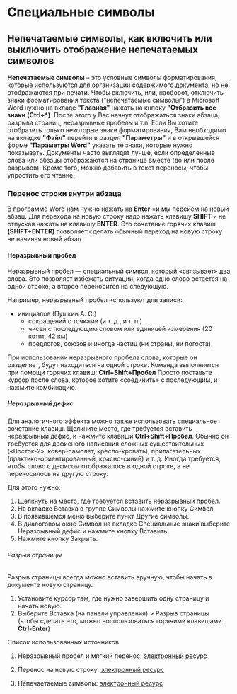 # Специальные символы

## Непечатаемые символы, как включить или выключить отображение непечатаемых символов

**Непечатаемые символы** – это условные символы форматирования, которые
используются для организации содержимого документа, но не отображаются при
печати. Чтобы включить, или, наоборот, отключить знаки форматирования текста
("непечатаемые символы") в Microsoft Word нужно на вкладе **"Главная"** нажать
на кнпоку **"Отбразить все знаки (Ctrl+*)**.
После этого у Вас начнут отображаться знаки абзаца, разрыва страниц,
неразрывные пробелы и т.п. Если Вы хотите отобразить только некоторые знаки 
форматирования, Вам необходимо на вкладке **"Файл"** перейти в раздел 
**"Параметры"** и в открывшейся форме **"Параметры Word"** указать те знаки,
которые нужно показывать.
Документы часто выглядят лучше, если определенные слова или абзацы отображаются
на странице вместе (до или после разрывов).
Кроме того, можно добавить в текст переносы, чтобы упростить его чтение.

### Перенос строки внутри абзаца

В программе Word нам нужно нажать на **Enter** =и мы перейем на новый абзац.
Для перехода на новую строку надо нажать клавишу **SHIFT** и не отпуская
нажать на клавишу **ENTER**.
Это сочетание горячих клавиш **(SHIFT+ENTER)** позволяет сделать обычный
переход на новую строку не начиная новый абзац.

#### Неразрывный пробел

Неразрывный пробел — специальный символ, который «связывает» два слова.
Это позволяет избежать ситуации, когда одно слово остается на одной строке,
а второе переносится на следующую.

Например, неразрывный пробел используют для записи:

- инициалов (Пушкин А. С.)
	- сокращений с точками (и т. д., и т. п.)
	- чисел с последующим словом или единицей измерения (20 котят, 42 км)
	- предлогов, союзов и иногда частиц (ни страны, ни погоста)
    
При использовании неразрывного пробела слова, которые он разделяет, будут
находиться на одной строке.
Команда выполняется при помощи горячих клавиш: **Ctrl+Shift+Пробел**
Просто поставьте курсор после слова, которое хотите «соединить» с последующим,
и нажмите комбинацию.

##### Неразрывный дефис

Для аналогичного эффекта можно также использовать специальное сочетание
клавиш.
Щелкните место, где требуется вставить неразрывный дефис, и нажмите клавиши
**Ctrl+Shift+Пробел**.
Обычно он требуется для дефисного написания сложных существительных
(«Восток-2», ковер-самолет, кресло-кровать), прилагательных
(практико-ориентированный, красно-синий) и т. д.
Иногда требуется, чтобы слово с дефисом отображалось в одной строке, а не
переносилось на другую строку.

Для этого нужно:

1. Щелкнуть на место, где требуется вставить неразрывный пробел.
2. На вкладке Вставка в группе Символы нажмите кнопку Символ.
3. В появившемся меню выберите пункт Другие символы.
4. В диалоговом окне Символ на вкладке Специальные знаки выберите Неразрывный
	дефис и нажмите кнопку Вставить.
5. Нажмите кнопку Закрыть.

###### Разрыв страницы

Разрыв страницы всегда можно вставить вручную, чтобы начать в документе новую
страницу.

1. Установите курсор там, где нужно завершить одну страницу и начать новую.
2. Выберите Вставка (на панели управления) > Разрыв страницы (чтобы сделать
 	это, можно воспользоваться горячими клавишами **Ctrl-Enter**)

Список использованных источников

1. Неразрывный пробел и мягкий перенос: [электронный ресурс](https://help-ru.tilda.cc/unbroken-space)

2. Перенос на новую строку: [электронный ресурс](http://www.bolshoyvopros.ru/questions/3090787-kak-v-programme-vorde-perejti-na-novuju-stroku-ne-nachinaja-novogo-abzaca.html)

3. Непечаетаемые символы: [электронный ресурс](https://word-excel-outlook.ru/kak-vklyuchit-otklyuchit-nepechataemye-simvoly-znaki-formatirovaniya-v-microsoft-word-abzacy-razryvy)
